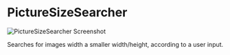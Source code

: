 # PictureSizeSearcher
![PictureSizeSearcher Screenshot](https://i.imgur.com/w5zBifj.png)

Searches for images width a smaller width/height, according to a user input.
